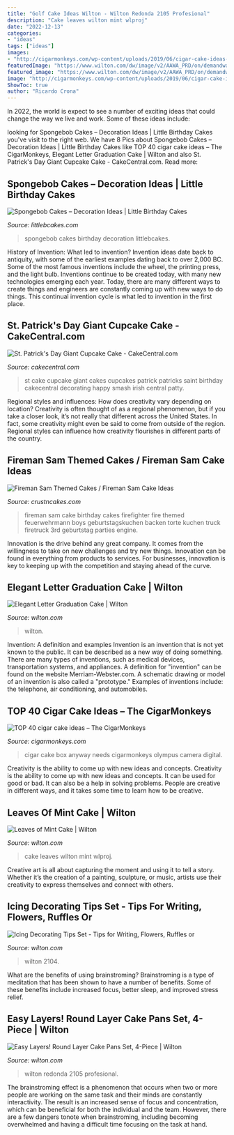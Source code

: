 ```yaml
---
title: "Golf Cake Ideas Wilton - Wilton Redonda 2105 Profesional"
description: "Cake leaves wilton mint wlproj"
date: "2022-12-13"
categories:
- "ideas"
tags: ["ideas"]
images:
- "http://cigarmonkeys.com/wp-content/uploads/2019/06/cigar-cake-ideas-for-cigar-smokers-6.jpg"
featuredImage: "https://www.wilton.com/dw/image/v2/AAWA_PRD/on/demandware.static/-/Sites-wilton-project-master/default/dwaf15fb37/images/project/WLPROJ-9243/CoCeCaHa_44939-03.jpg?sw=1440&amp;sh=750&amp;sm=fit"
featured_image: "https://www.wilton.com/dw/image/v2/AAWA_PRD/on/demandware.static/-/Sites-wilton-product-master/default/dwfd41a7c2/images/product/2104-3907/2104-3907-Wilton-Icing-Decorating-Tips-Set---Tips-for-Writing-Flowers-Ruffles-or-Borders-L2.jpg?sw=800&amp;sh=800"
image: "http://cigarmonkeys.com/wp-content/uploads/2019/06/cigar-cake-ideas-for-cigar-smokers-6.jpg"
ShowToc: true
author: "Ricardo Crona"
---
```



In 2022, the world is expect to see a number of exciting ideas that could change the way we live and work. Some of these ideas include:

	

		
looking for Spongebob Cakes – Decoration Ideas | Little Birthday Cakes you've visit to the right web. We have 8 Pics about Spongebob Cakes – Decoration Ideas | Little Birthday Cakes like TOP 40 cigar cake ideas – The CigarMonkeys, Elegant Letter Graduation Cake | Wilton and also St. Patrick&#039;s Day Giant Cupcake Cake - CakeCentral.com. Read more:
		
    
## Spongebob Cakes – Decoration Ideas | Little Birthday Cakes

<img loading=lazy src="http://www.littlebcakes.com/wp-content/uploads/2013/08/Spongebob-Birthday-Cakes.jpg" onerror="this.onerror=null;this.src='https://tse3.mm.bing.net/th?id=OIP.TxXzLd2sRevZpt4Ukv5PhQHaJ4&amp;pid=15.1';" alt="Spongebob Cakes – Decoration Ideas | Little Birthday Cakes">

_Source: littlebcakes.com_

>spongebob cakes birthday decoration littlebcakes. 

	

History of Invention: What led to invention?
Invention ideas date back to antiquity, with some of the earliest examples dating back to over 2,000 BC. Some of the most famous inventions include the wheel, the printing press, and the light bulb. Inventions continue to be created today, with many new technologies emerging each year. Today, there are many different ways to create things and engineers are constantly coming up with new ways to do things. This continual invention cycle is what led to invention in the first place.

    
## St. Patrick&#039;s Day Giant Cupcake Cake - CakeCentral.com

<img loading=lazy src="https://cdn001.cakecentral.com/gallery/2015/03/900_881546lSd5_st-patricks-day-giant-cupcake-cake.jpg" onerror="this.onerror=null;this.src='https://tse1.mm.bing.net/th?id=OIP.TiG_16pBgsLFbelzFCSeUwHaNK&amp;pid=15.1';" alt="St. Patrick&#039;s Day Giant Cupcake Cake - CakeCentral.com">

_Source: cakecentral.com_

>st cake cupcake giant cakes cupcakes patrick patricks saint birthday cakecentral decorating happy smash irish central patty. 

	

Regional styles and influences: How does creativity vary depending on location?
Creativity is often thought of as a regional phenomenon, but if you take a closer look, it’s not really that different across the United States. In fact, some creativity might even be said to come from outside of the region. Regional styles can influence how creativity flourishes in different parts of the country.

    
## Fireman Sam Themed Cakes / Fireman Sam Cake Ideas

<img loading=lazy src="http://www.crustncakes.com/blog/wp-content/uploads/2015/11/19c9dd09d9a6ce1241b28cae1ebe8175.jpg" onerror="this.onerror=null;this.src='https://tse1.mm.bing.net/th?id=OIP.xGCVMOOLkKwlN9L9Fslm4AHaJ4&amp;pid=15.1';" alt="Fireman Sam Themed Cakes / Fireman Sam Cake Ideas">

_Source: crustncakes.com_

>fireman sam cake birthday cakes firefighter fire themed feuerwehrmann boys geburtstagskuchen backen torte kuchen truck firetruck 3rd geburtstag parties engine. 

	

Innovation is the drive behind any great company. It comes from the willingness to take on new challenges and try new things. Innovation can be found in everything from products to services. For businesses, innovation is key to keeping up with the competition and staying ahead of the curve.

    
## Elegant Letter Graduation Cake | Wilton

<img loading=lazy src="https://www.wilton.com/dw/image/v2/AAWA_PRD/on/demandware.static/-/Sites-wilton-project-master/default/dwaf15fb37/images/project/WLPROJ-9243/CoCeCaHa_44939-03.jpg?sw=1440&amp;sh=750&amp;sm=fit" onerror="this.onerror=null;this.src='https://tse1.mm.bing.net/th?id=OIP.9lsKpV9C7UMxvu8n5_DFUAHaHa&amp;pid=15.1';" alt="Elegant Letter Graduation Cake | Wilton">

_Source: wilton.com_

>wilton. 

	

Invention: A definition and examples
Invention is an invention that is not yet known to the public. It can be described as a new way of doing something. There are many types of inventions, such as medical devices, transportation systems, and appliances. 
A definition for "invention" can be found on the website Merriam-Webster.com. A schematic drawing or model of an invention is also called a "prototype." 
Examples of inventions include: the telephone, air conditioning, and automobiles.

    
## TOP 40 Cigar Cake Ideas – The CigarMonkeys

<img loading=lazy src="http://cigarmonkeys.com/wp-content/uploads/2019/06/cigar-cake-ideas-for-cigar-smokers-6.jpg" onerror="this.onerror=null;this.src='https://tse3.mm.bing.net/th?id=OIP.cRmYCDfmfLoAav_-9L7qrwHaJ4&amp;pid=15.1';" alt="TOP 40 cigar cake ideas – The CigarMonkeys">

_Source: cigarmonkeys.com_

>cigar cake box anyway needs cigarmonkeys olympus camera digital. 

	

Creativity is the ability to come up with new ideas and concepts.
Creativity is the ability to come up with new ideas and concepts. It can be used for good or bad. It can also be a help in solving problems. People are creative in different ways, and it takes some time to learn how to be creative.

    
## Leaves Of Mint Cake | Wilton

<img loading=lazy src="https://www.wilton.com/dw/image/v2/AAWA_PRD/on/demandware.static/-/Sites-wilton-project-master/default/dw274b1d1a/images/project/WLPROJ-9134/WiltonLeafHero.jpg?sw=502&amp;sh=502&amp;sm=fit" onerror="this.onerror=null;this.src='https://tse3.mm.bing.net/th?id=OIP.hMjnbP92YApH-QCnaasVTAHaHa&amp;pid=15.1';" alt="Leaves of Mint Cake | Wilton">

_Source: wilton.com_

>cake leaves wilton mint wlproj. 

	

Creative art is all about capturing the moment and using it to tell a story. Whether it’s the creation of a painting, sculpture, or music, artists use their creativity to express themselves and connect with others.

    
## Icing Decorating Tips Set - Tips For Writing, Flowers, Ruffles Or

<img loading=lazy src="https://www.wilton.com/dw/image/v2/AAWA_PRD/on/demandware.static/-/Sites-wilton-product-master/default/dwfd41a7c2/images/product/2104-3907/2104-3907-Wilton-Icing-Decorating-Tips-Set---Tips-for-Writing-Flowers-Ruffles-or-Borders-L2.jpg?sw=800&amp;sh=800" onerror="this.onerror=null;this.src='https://tse3.mm.bing.net/th?id=OIP.XTANEkr1NqkbuvII9oA_YAHaHa&amp;pid=15.1';" alt="Icing Decorating Tips Set - Tips for Writing, Flowers, Ruffles or">

_Source: wilton.com_

>wilton 2104. 

	

What are the benefits of using brainstroming?
Brainstroming is a type of meditation that has been shown to have a number of benefits. Some of these benefits include increased focus, better sleep, and improved stress relief.

    
## Easy Layers! Round Layer Cake Pans Set, 4-Piece | Wilton

<img loading=lazy src="https://www.wilton.com/dw/image/v2/AAWA_PRD/on/demandware.static/-/Sites-wilton-product-master/default/dw41ec0f2b/images/product/2105-0188/2105-0188-Wilton-Easy-Layers-Round-Layer-Cake-Pans-Set--4-Piece-L4.jpg?sw=1440&amp;sh=750&amp;sm=fit" onerror="this.onerror=null;this.src='https://tse4.mm.bing.net/th?id=OIP.uFHxLC20dDL0XOs4MBoynQHaHa&amp;pid=15.1';" alt="Easy Layers! Round Layer Cake Pans Set, 4-Piece | Wilton">

_Source: wilton.com_

>wilton redonda 2105 profesional. 

	

The brainstroming effect is a phenomenon that occurs when two or more people are working on the same task and their minds are constantly interactivity. The result is an increased sense of focus and concentration, which can be beneficial for both the individual and the team. However, there are a few dangers tonote when brainstroming, including becoming overwhelmed and having a difficult time focusing on the task at hand.

